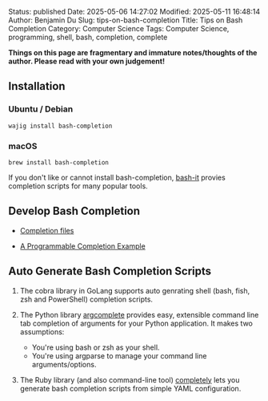 Status: published
Date: 2025-05-06 14:27:02
Modified: 2025-05-11 16:48:14
Author: Benjamin Du
Slug: tips-on-bash-completion
Title: Tips on Bash Completion
Category: Computer Science
Tags: Computer Science, programming, shell, bash, completion, complete

**Things on this page are fragmentary and immature notes/thoughts of the author. Please read with your own judgement!**

## Installation

### Ubuntu / Debian

    wajig install bash-completion

### macOS

    brew install bash-completion

If you don't like or cannot install bash-completion,
[bash-it](https://github.com/Bash-it/bash-it)
provies completion scripts for many popular tools.

## Develop Bash Completion

- [Completion files](https://devmanual.gentoo.org/tasks-reference/completion/index.html)

- [A Programmable Completion Example](https://www.gnu.org/software/bash/manual/html_node/A-Programmable-Completion-Example.html)

## Auto Generate Bash Completion Scripts

1. The cobra library in GoLang supports auto genrating shell (bash, fish, zsh and PowerShell) completion scripts.

2. The Python library
  [argcomplete](https://github.com/kislyuk/argcomplete)
  provides easy, extensible command line tab completion of arguments for your Python application.
  It makes two assumptions:
    - You're using bash or zsh as your shell.
    - You're using argparse to manage your command line arguments/options.

3. The Ruby library (and also command-line tool)
  [completely](https://github.com/DannyBen/completely)
  lets you generate bash completion scripts from simple YAML configuration.

